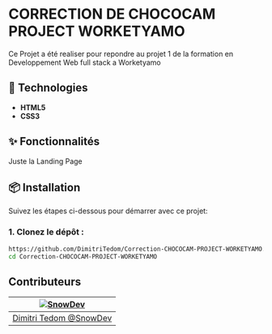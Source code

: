 # CORRECTION DE CHOCOCAM PROJECT WORKETYAMO

Ce Projet a été realiser pour repondre au projet 1 de la formation en Developpement Web full stack a Worketyamo

## 🚀 Technologies 

- **HTML5**
- **CSS3**

## ✨ Fonctionnalités

Juste la Landing Page

## 📦 Installation

Suivez les étapes ci-dessous pour démarrer avec ce projet:

### 1. Clonez le dépôt :

```bash
https://github.com/DimitriTedom/Correction-CHOCOCAM-PROJECT-WORKETYAMO.git
cd Correction-CHOCOCAM-PROJECT-WORKETYAMO
```
## Contributeurs


| [![SnowDev](https://github.com/DimitriTedom.png?size=100)](https://github.com/DimitriTedom) |
|:----------------------------------------------------------------------------------------------:|
| [Dimitri Tedom @SnowDev](https://github.com/DimitriTedom)                                             |

